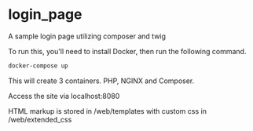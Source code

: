 # login_page

A sample login page utilizing composer and twig

To run this, you'll need to install Docker, then run the following command.

```bash
docker-compose up
```

This will create 3 containers. PHP, NGINX and Composer.  

Access the site via localhost:8080

HTML markup is stored in /web/templates with custom css in /web/extended_css
